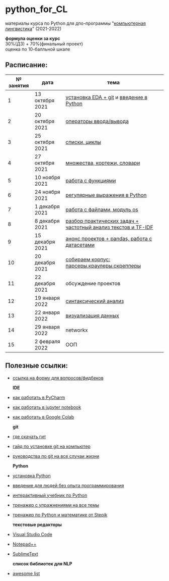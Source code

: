 # python_for_CL
материалы курса по Python для дпо-программы "[компьютерная лингвистика](https://addenda.hse.ru/computational-linguistics)" (2021-2022)

**формула оценки за курс**<br>
30%(ДЗ) + 70%(финальный проект)<br>
оценка по 10-балльной шкале
  
## Расписание: 

|№ занятия|дата|тема|
|-|-|-|
|1|13 октября 2021|[установка EDA + git](https://github.com/nstsj/python_for_CL/blob/master/slides/Python%20%26%20Git%20-%20%D0%BB%D0%B5%D0%BA%D1%86%D0%B8%D1%8F1%20(2021).pdf) и [введение в Python](https://github.com/nstsj/python_for_CL/blob/master/notebooks/python_intro.ipynb)|
|2|20 октября 2021|[операторы ввода/вывода](https://github.com/nstsj/python_for_CL/blob/master/notebooks/input%2Coutput.ipynb)|
|3|25 октября 2021|[списки, циклы](https://github.com/nstsj/python_for_CL/blob/master/notebooks/lists%2Ccycles.ipynb)|
|4|27 октября 2021|[множества, кортежи, словари](https://github.com/nstsj/python_for_CL/blob/master/notebooks/tuples%2C%20sets%2C%20dicts.ipynb)|
|5|10 ноября 2021|[работа с функциями](https://github.com/nstsj/python_for_CL/blob/master/notebooks/Python%20functions.ipynb)|
|6|24 ноября 2021|[регулярные выражения в Python](https://github.com/nstsj/python_for_CL/blob/master/notebooks/regexes_class.ipynb)|
|7|1 декабря 2021|[работа с файлами, модуль os](https://github.com/nstsj/python_for_CL/blob/master/notebooks/files_OS.ipynb)|
|8|8 декабря 2021|[разбор практических задач + частотный анализ текстов и TF-IDF](https://github.com/nstsj/python_for_CL/blob/master/notebooks/freq_analysis_tf_idf.ipynb)|
|9|15 декабря 2021|[анонс проектов + pandas, работа с датасетами](https://github.com/nstsj/python_for_CL/blob/master/notebooks/pandas.ipynb)|
|10|20 декабря 2021|[собираем корпус: парсеры,краулеры,скрепперы](https://github.com/nstsj/python_for_CL/blob/master/notebooks/get_your_dataset.ipynb)|
|11|22 декабря 2021|обсуждение проектов|
|12|19 января 2022|[синтаксический анализ](https://github.com/nstsj/python_for_CL/blob/master/notebooks/syntactic_parsers.ipynb)|
|13|22 января 2022|[визуализация данных](https://github.com/nstsj/python_for_CL/blob/master/notebooks/python_viz_mpl_seaborn.ipynb)|
|14|29 января 2022|networkx|
|15|2 февраля 2022|OOП|


## Полезные ссылки:

* [ссылка на форму для вопросов/фидбеков](https://forms.gle/3aycLhcVfpPmZCA77)<br>

  **IDE**
* [как работать в PyCharm](https://py-charm.blogspot.com/2017/09/blog-post.html)
* [как работать в jupyter notebook](https://devpractice.ru/python-lesson-6-work-in-jupyter-notebook/)
* [как работать в Google Colab](https://towardsdatascience.com/getting-started-with-google-colab-f2fff97f594c) <br>

  **git**
* [где скачать гит](https://git-scm.com/downloads)
* [гайд по установке git на компьютер](https://githowto.com/ru)
* [руководства по git на все случаи жизни](https://guides.github.com/) <br>

  **Python**
* [установка Python](https://www.python.org/downloads/)
* [введение для людей без опыта программирования](https://wiki.python.org/moin/BeginnersGuide/NonProgrammers)
* [интерактивный учебник по Python](https://snakify.org/ru)
* [тренажер с упражнениями на все темы](https://www.w3resource.com/python-exercises/python-basic-exercises.php) 
* [тренажер по Python и математике от Stepik](https://stepik.org/course/3356/promo#toc) <br>

  **текстовые редакторы**
* [Visual Studio Code](https://code.visualstudio.com/)
* [Notepad++](https://notepad-plus-plus.org/downloads/v7.7.1/)
* [SublimeText](https://www.sublimetext.com/3) <br>


  **список библиотек для NLP**
* [awesome list](https://github.com/keon/awesome-nlp#user-content-python)
